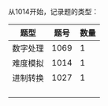 从1014开始，记录题的类型：

| 题型     | 题号 | 数量 |
| -------- | ---- | ---- |
| 数字处理 | 1069 | 1    |
| 难度模拟 | 1014 | 1    |
| 进制转换 | 1027 | 1    |
|          |      |      |
|          |      |      |
|          |      |      |
|          |      |      |

